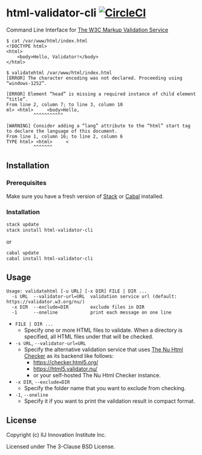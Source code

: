 # html-validator-cli [![CircleCI](https://circleci.com/gh/iij-ii/html-validator-cli.svg?style=svg)](https://circleci.com/gh/iij-ii/html-validator-cli)

Command Line Interface for [The W3C Markup Validation Service](https://validator.w3.org/)

```
$ cat /var/www/html/index.html
<!DOCTYPE html>
<html>
    <body>Hello, Validator!</body>
</html>

$ validatehtml /var/www/html/index.html
[ERROR] The character encoding was not declared. Proceeding using “windows-1252”.

[ERROR] Element “head” is missing a required instance of child element “title”.
From line 2, column 7; to line 3, column 10
ml> <html>     <body>Hello,
          ^^^^^^^^^^^

[WARNING] Consider adding a “lang” attribute to the “html” start tag to declare the language of this document.
From line 1, column 16; to line 2, column 6
TYPE html> <html>     <
          ^^^^^^^
```

## Installation

### Prerequisites

Make sure you have a fresh version of [Stack](https://docs.haskellstack.org/en/stable/README/) or [Cabal](https://www.haskell.org/cabal/) installed.

### Installation

```sh
stack update
stack install html-validator-cli
```
or
```sh
cabal update
cabal install html-validator-cli
```

## Usage

```
Usage: validatehtml [-u URL] [-x DIR] FILE | DIR ...
  -s URL  --validator-url=URL  validation service url (default: https://validator.w3.org/nu/)
  -x DIR  --exclude=DIR        exclude files in DIR
  -1      --oneline            print each message on one line
```
- `FILE | DIR ...`
    - Specify one or more HTML files to validate. When a directory is specified, all HTML files under that will be checked.
- `-s URL`, `--validator-url=URL`
    - Specify the alternative validation service that uses [The Nu Html Checker](https://validator.github.io/validator/) as its backend like follows:
        - https://checker.html5.org/
        - https://html5.validator.nu/
        - or your self-hosted The Nu Html Checker instance.
- `-x DIR`,  `--exclude=DIR`
    - Specify the folder name that you want to exclude from checking.
- `-1`, `--oneline`
    - Specify it if you want to print the validation result in compact format.

## License

Copyright (c) IIJ Innovation Institute Inc.

Licensed under The 3-Clause BSD License.
